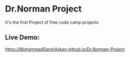 # Dr.Norman Project
It's the first Project of free code camp projects

## Live Demo:
https://MohammadSamirAskan.github.io/Dr.Norman-Project


